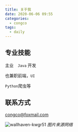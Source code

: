 ```yaml
---
title: 关于我
date: 2020-06-06 09:55
categories:
  - congco
tags:
  - daily
---
```


## 专业技能

主业　`Java` 开发

也兼职前端，`UI`

`Python`爬虫等

## 联系方式

congco@foxmail.com

![wallhaven-kwgr51](https://cdn.jsdelivr.net/gh/qbmzc/images/1591414048_20200606112614646_1900960913.jpg)
_图片来源网络_
